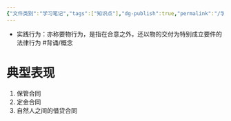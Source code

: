 ```yaml
---
{"文件类别":"学习笔记","tags":["知识点"],"dg-publish":true,"permalink":"/学习笔记studyup/知识点cheese/实践行为/","dgPassFrontmatter":true,"noteIcon":"","created":"2024-09-13T08:54:17.659+08:00","updated":"2024-10-13T17:39:58.009+08:00"}
---
```


- 实践行为：亦称要物行为，是指在合意之外，还以物的交付为特别成立要件的法律行为 #背诵/概念 
# 典型表现
1. 保管合同
2. 定金合同
3. 自然人之间的借贷合同